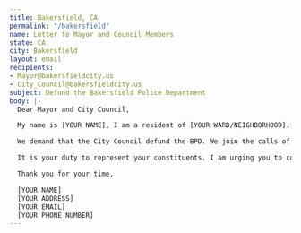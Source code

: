 ```yaml
---
title: Bakersfield, CA
permalink: "/bakersfield"
name: Letter to Mayor and Council Members
state: CA
city: Bakersfield
layout: email
recipients:
- Mayor@bakersfieldcity.us
- City_Council@bakersfieldcity.us
subject: Defund the Bakersfield Police Department
body: |-
  Dear Mayor and City Council,

  My name is [YOUR NAME], I am a resident of [YOUR WARD/NEIGHBORHOOD]. We demand reallocation of funding from BPD to social and public programming that takes place in our communities. It is an outrage that nearly a quarter of the city funding for 2021 is planned towards the Police Department and that Chief Terry’s salary is nearly $300,000.

  We demand that the City Council defund the BPD. We join the calls of those across the country to \#DefundThePolice. We demand a budget that adequately and effectively meets the needs of at-risk Bakersfield residents during this trying and uncertain time, when livelihoods are on the line. We demand a budget that supports community wellbeing, rather than empowers the police forces that tear them apart.

  It is your duty to represent your constituents. I am urging you to completely revise the Bakersfield city budget for 2020-2021 fiscal year, and to fund \#CareNotCops. Public opinion is with me.

  Thank you for your time,

  [YOUR NAME]
  [YOUR ADDRESS]
  [YOUR EMAIL]
  [YOUR PHONE NUMBER]
---
```

